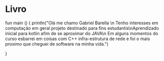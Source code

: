 # Livro
fun main ()
{
println("Olá me chamo Gabriel Barella \n Tenho interesses em computação em geral projeto destinado para fins estudantis\nAprendizado inicial para kotlin afim de se aproximar do JAVA\n  Em alguns momentos do curso esbarrei em coisas com C++ infra-estrutura de rede e foi o mais proximo que cheguei de software na minha vida.")

}

